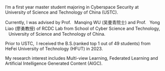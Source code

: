 I’m a first year master student majoring in Cyberspace Security at University of Science and Technology of China (USTC).

Currently, I was advised by Prof.  Manqing WU (吴曼青院士) and Prof.  Yong Liao (廖勇教授) of RCDC Lab from School of Cyber Science and Technology,   University of Science and Technology of China.

Prior to USTC, I received the B.S.(ranked top 1 out of 49 students) from HeFei University of Technology (HFUT) in 2023.

My research interest includes Multi-view Learning, Federated Learning and Artificial Intelligence Generated Content (AIGC).
